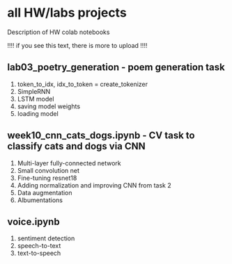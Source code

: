 # all HW/labs projects

Description of HW colab notebooks

!!!! if you see this text, there is more to upload !!!!

## lab03_poetry_generation - poem generation task

1. token_to_idx, idx_to_token = create_tokenizer
2. SimpleRNN
3. LSTM model
4. saving model weights
5. loading model

## week10_cnn_cats_dogs.ipynb - CV task to classify cats and dogs via CNN

1. Multi-layer fully-connected network
2. Small convolution net
3. Fine-tuning resnet18
4. Adding normalization and improving CNN from task 2
5. Data augmentation
6. Albumentations

## voice.ipynb

1. sentiment detection
2. speech-to-text
3. text-to-speech

